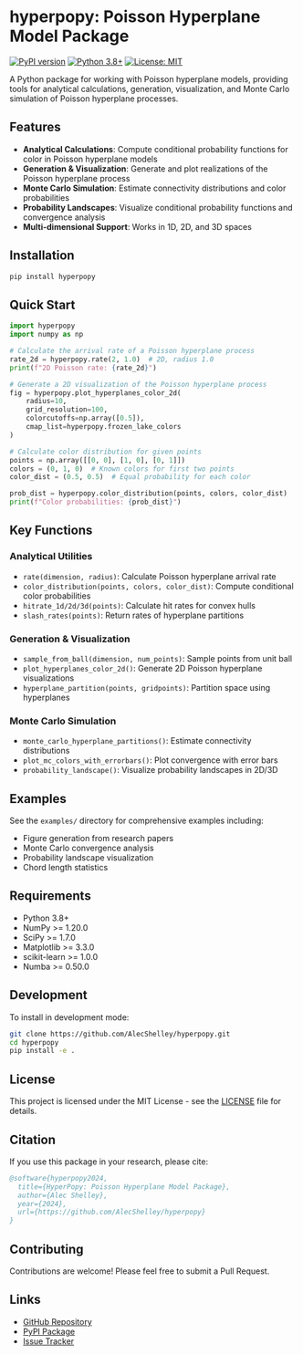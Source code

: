 # hyperpopy: Poisson Hyperplane Model Package

[![PyPI version](https://badge.fury.io/py/hyperpopy.svg)](https://badge.fury.io/py/hyperpopy)
[![Python 3.8+](https://img.shields.io/badge/python-3.8+-blue.svg)](https://www.python.org/downloads/)
[![License: MIT](https://img.shields.io/badge/License-MIT-yellow.svg)](https://opensource.org/licenses/MIT)

A Python package for working with Poisson hyperplane models, providing tools for analytical calculations, generation, visualization, and Monte Carlo simulation of Poisson hyperplane processes.

## Features

- **Analytical Calculations**: Compute conditional probability functions for color in Poisson hyperplane models
- **Generation & Visualization**: Generate and plot realizations of the Poisson hyperplane process
- **Monte Carlo Simulation**: Estimate connectivity distributions and color probabilities
- **Probability Landscapes**: Visualize conditional probability functions and convergence analysis
- **Multi-dimensional Support**: Works in 1D, 2D, and 3D spaces

## Installation

```bash
pip install hyperpopy
```

## Quick Start

```python
import hyperpopy
import numpy as np

# Calculate the arrival rate of a Poisson hyperplane process
rate_2d = hyperpopy.rate(2, 1.0)  # 2D, radius 1.0
print(f"2D Poisson rate: {rate_2d}")

# Generate a 2D visualization of the Poisson hyperplane process
fig = hyperpopy.plot_hyperplanes_color_2d(
    radius=10,
    grid_resolution=100,
    colorcutoffs=np.array([0.5]),
    cmap_list=hyperpopy.frozen_lake_colors
)

# Calculate color distribution for given points
points = np.array([[0, 0], [1, 0], [0, 1]])
colors = (0, 1, 0)  # Known colors for first two points
color_dist = (0.5, 0.5)  # Equal probability for each color

prob_dist = hyperpopy.color_distribution(points, colors, color_dist)
print(f"Color probabilities: {prob_dist}")
```

## Key Functions

### Analytical Utilities
- `rate(dimension, radius)`: Calculate Poisson hyperplane arrival rate
- `color_distribution(points, colors, color_dist)`: Compute conditional color probabilities
- `hitrate_1d/2d/3d(points)`: Calculate hit rates for convex hulls
- `slash_rates(points)`: Return rates of hyperplane partitions

### Generation & Visualization
- `sample_from_ball(dimension, num_points)`: Sample points from unit ball
- `plot_hyperplanes_color_2d()`: Generate 2D Poisson hyperplane visualizations
- `hyperplane_partition(points, gridpoints)`: Partition space using hyperplanes

### Monte Carlo Simulation
- `monte_carlo_hyperplane_partitions()`: Estimate connectivity distributions
- `plot_mc_colors_with_errorbars()`: Plot convergence with error bars
- `probability_landscape()`: Visualize probability landscapes in 2D/3D

## Examples

See the `examples/` directory for comprehensive examples including:
- Figure generation from research papers
- Monte Carlo convergence analysis
- Probability landscape visualization
- Chord length statistics

## Requirements

- Python 3.8+
- NumPy >= 1.20.0
- SciPy >= 1.7.0
- Matplotlib >= 3.3.0
- scikit-learn >= 1.0.0
- Numba >= 0.50.0

## Development

To install in development mode:

```bash
git clone https://github.com/AlecShelley/hyperpopy.git
cd hyperpopy
pip install -e .
```

## License

This project is licensed under the MIT License - see the [LICENSE](LICENSE) file for details.

## Citation

If you use this package in your research, please cite:

```bibtex
@software{hyperpopy2024,
  title={HyperPopy: Poisson Hyperplane Model Package},
  author={Alec Shelley},
  year={2024},
  url={https://github.com/AlecShelley/hyperpopy}
}
```

## Contributing

Contributions are welcome! Please feel free to submit a Pull Request.

## Links

- [GitHub Repository](https://github.com/AlecShelley/hyperpopy)
- [PyPI Package](https://pypi.org/project/hyperpopy/)
- [Issue Tracker](https://github.com/AlecShelley/hyperpopy/issues)
